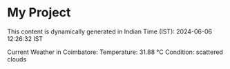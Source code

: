 # My Project

This content is dynamically generated in Indian Time (IST): 2024-06-06 12:26:32 IST


Current Weather in Coimbatore:
Temperature: 31.88 °C
Condition: scattered clouds
